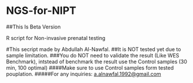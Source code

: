 # NGS-for-NIPT
##This Is Beta Version

R script for Non-invasive prenatal testing

#This secript made by Abdullah Al-Nawfal. 
##It is NOT tested yet due to sample limitation.
###You do NOT need to validate the result (Like WES Benchmark), intstead of benchmark the result use the Control samples (30 min, 100 optimal)
####Make sure to use Control samples form tested pouplation.
#####For any inquiries: a.alnawfal.1992@gmail.com
